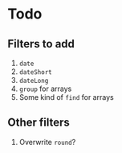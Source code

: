 # Todo

## Filters to add

1. `date`
1. `dateShort`
1. `dateLong`
1. `group` for arrays
1. Some kind of `find` for arrays

## Other filters

1. Overwrite `round`?
